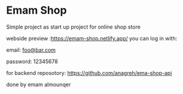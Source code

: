 # Emam Shop
Simple project as start up project for online shop store

webside preview :https://emam-shop.netlify.app/
you can log in with:

email:    foo@bar.com

password: 12345678

  
for backend reposotory: https://github.com/anagreh/ema-shop-api

done by emam almounqer
